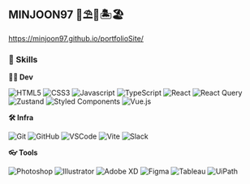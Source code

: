 ## MINJOON97 🌊⛱🌅🏝🏖

https://minjoon97.github.io/portfolioSite/

### 🦾 Skills
**🧑‍💻 Dev**
<!-- Oracle의 요청으로 Java 로고가 Simple Icons에서 삭제되었기에 대신 OpenJDK의 로고를 사용 -->
![HTML5](https://img.shields.io/badge/HTML5-E34F26.svg?&style=for-the-badge&logo=HTML5&logoColor=white)
![CSS3](https://img.shields.io/badge/CSS3-1572B6.svg?&style=for-the-badge&logo=CSS3&logoColor=white)
![Javascript](https://img.shields.io/badge/Javascript-F7DF1E.svg?&style=for-the-badge&logo=Javascript&logoColor=black)
![TypeScript](https://img.shields.io/badge/TypeScript-3178C6.svg?&style=for-the-badge&logo=TypeScript&logoColor=white)
![React](https://img.shields.io/badge/React-61DAFB.svg?&style=for-the-badge&logo=React&logoColor=black)
![React Query](https://img.shields.io/badge/React%20Query-FF4154.svg?&style=for-the-badge&logo=reactquery&logoColor=white)
![Zustand](https://img.shields.io/badge/Zustand-brown.svg?&style=for-the-badge&logo=npm&logoColor=white)
![Styled Components](https://img.shields.io/badge/styled--components-DB7093.svg?&style=for-the-badge&logo=styled-components&logoColor=white)
![Vue.js](https://img.shields.io/badge/Vue.js-4FC08D.svg?&style=for-the-badge&logo=vuedotjs&logoColor=white)

**🛠️ Infra**

![Git](https://img.shields.io/badge/git-F05032.svg?&style=for-the-badge&logo=git&logoColor=white)
![GitHub](https://img.shields.io/badge/github-181717.svg?&style=for-the-badge&logo=github&logoColor=white)
![VSCode](https://img.shields.io/badge/VS%20Code-007ACC.svg?&style=for-the-badge&logo=visualstudiocode&logoColor=white)
![Vite](https://img.shields.io/badge/Vite-646CFF.svg?&style=for-the-badge&logo=vite&logoColor=white)
![Slack](https://img.shields.io/badge/Slack-4A154B.svg?&style=for-the-badge&logo=slack&logoColor=white)

**👓 Tools**

![Photoshop](https://img.shields.io/badge/Photoshop-31A8FF.svg?&style=for-the-badge&logo=adobephotoshop&logoColor=white)
![Illustrator](https://img.shields.io/badge/Illustrator-FF9A00.svg?&style=for-the-badge&logo=adobeillustrator&logoColor=white)
![Adobe XD](https://img.shields.io/badge/Adobe%20XD-FF61F6.svg?&style=for-the-badge&logo=adobexd&logoColor=white)
![Figma](https://img.shields.io/badge/Figma-F24E1E.svg?&style=for-the-badge&logo=figma&logoColor=white)
![Tableau](https://img.shields.io/badge/Tableau-E97627.svg?&style=for-the-badge&logo=tableau&logoColor=white)
![UiPath](https://img.shields.io/badge/UiPath-0075D9.svg?&style=for-the-badge&logo=uipath&logoColor=white)

